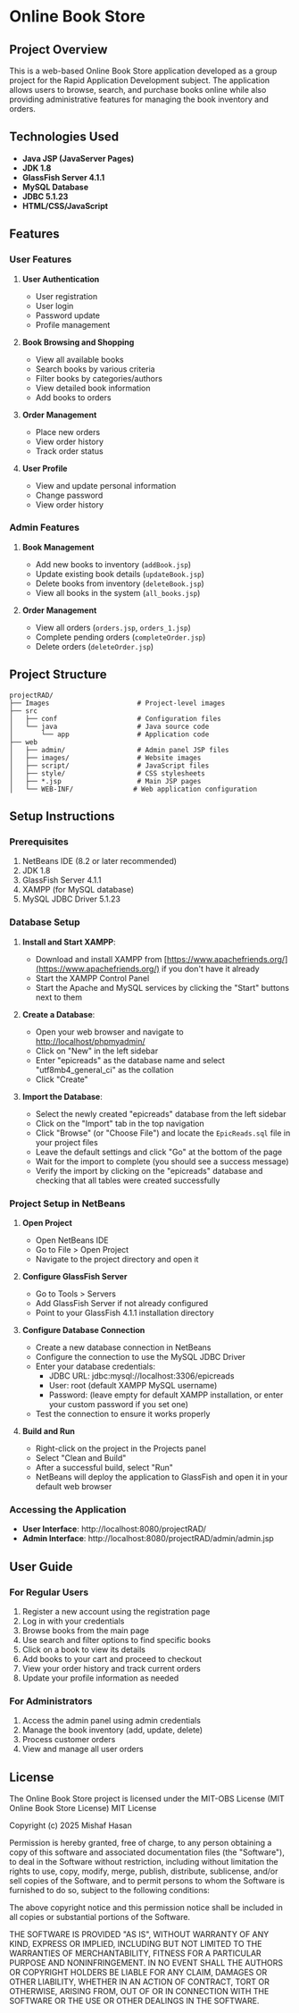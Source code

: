 
# Online Book Store

## Project Overview
This is a web-based Online Book Store application developed as a group project for the Rapid Application Development subject. The application allows users to browse, search, and purchase books online while also providing administrative features for managing the book inventory and orders.

## Technologies Used
- **Java JSP (JavaServer Pages)**
- **JDK 1.8**
- **GlassFish Server 4.1.1**
- **MySQL Database**
- **JDBC 5.1.23**
- **HTML/CSS/JavaScript**

## Features

### User Features
1. **User Authentication**
   - User registration
   - User login
   - Password update
   - Profile management

2. **Book Browsing and Shopping**
   - View all available books
   - Search books by various criteria
   - Filter books by categories/authors
   - View detailed book information
   - Add books to orders

3. **Order Management**
   - Place new orders
   - View order history
   - Track order status

4. **User Profile**
   - View and update personal information
   - Change password
   - View order history

### Admin Features
1. **Book Management**
   - Add new books to inventory (`addBook.jsp`)
   - Update existing book details (`updateBook.jsp`)
   - Delete books from inventory (`deleteBook.jsp`)
   - View all books in the system (`all_books.jsp`)

2. **Order Management**
   - View all orders (`orders.jsp`, `orders_1.jsp`)
   - Complete pending orders (`completeOrder.jsp`)
   - Delete orders (`deleteOrder.jsp`)

## Project Structure
```
projectRAD/
├── Images                      # Project-level images
├── src
│   ├── conf                    # Configuration files
│   └── java                    # Java source code
│       └── app                 # Application code
├── web
│   ├── admin/                  # Admin panel JSP files
│   ├── images/                 # Website images
│   ├── script/                 # JavaScript files
│   ├── style/                  # CSS stylesheets
│   ├── *.jsp                   # Main JSP pages
│   └── WEB-INF/               # Web application configuration
```

## Setup Instructions

### Prerequisites
1. NetBeans IDE (8.2 or later recommended)
2. JDK 1.8
3. GlassFish Server 4.1.1
4. XAMPP (for MySQL database)
5. MySQL JDBC Driver 5.1.23

### Database Setup
1. **Install and Start XAMPP**:
   - Download and install XAMPP from [https://www.apachefriends.org/](https://www.apachefriends.org/) if you don't have it already
   - Start the XAMPP Control Panel
   - Start the Apache and MySQL services by clicking the "Start" buttons next to them

2. **Create a Database**:
   - Open your web browser and navigate to [http://localhost/phpmyadmin/](http://localhost/phpmyadmin/)
   - Click on "New" in the left sidebar
   - Enter "epicreads" as the database name and select "utf8mb4_general_ci" as the collation
   - Click "Create"

3. **Import the Database**:
   - Select the newly created "epicreads" database from the left sidebar
   - Click on the "Import" tab in the top navigation
   - Click "Browse" (or "Choose File") and locate the `EpicReads.sql` file in your project files
   - Leave the default settings and click "Go" at the bottom of the page
   - Wait for the import to complete (you should see a success message)
   - Verify the import by clicking on the "epicreads" database and checking that all tables were created successfully

### Project Setup in NetBeans
1. **Open Project**
   - Open NetBeans IDE
   - Go to File > Open Project
   - Navigate to the project directory and open it

2. **Configure GlassFish Server**
   - Go to Tools > Servers
   - Add GlassFish Server if not already configured
   - Point to your GlassFish 4.1.1 installation directory

3. **Configure Database Connection**
   - Create a new database connection in NetBeans
   - Configure the connection to use the MySQL JDBC Driver
   - Enter your database credentials:
     - JDBC URL: jdbc:mysql://localhost:3306/epicreads
     - User: root (default XAMPP MySQL username)
     - Password: (leave empty for default XAMPP installation, or enter your custom password if you set one)
   - Test the connection to ensure it works properly

4. **Build and Run**
   - Right-click on the project in the Projects panel
   - Select "Clean and Build"
   - After a successful build, select "Run"
   - NetBeans will deploy the application to GlassFish and open it in your default web browser

### Accessing the Application
- **User Interface**: http://localhost:8080/projectRAD/
- **Admin Interface**: http://localhost:8080/projectRAD/admin/admin.jsp

## User Guide

### For Regular Users
1. Register a new account using the registration page
2. Log in with your credentials
3. Browse books from the main page
4. Use search and filter options to find specific books
5. Click on a book to view its details
6. Add books to your cart and proceed to checkout
7. View your order history and track current orders
8. Update your profile information as needed

### For Administrators
1. Access the admin panel using admin credentials
2. Manage the book inventory (add, update, delete)
3. Process customer orders
4. View and manage all user orders


## License

The Online Book Store project is licensed under the MIT-OBS License (MIT Online Book Store License)
MIT License

Copyright (c) 2025 Mishaf Hasan

Permission is hereby granted, free of charge, to any person obtaining a copy
of this software and associated documentation files (the "Software"), to deal
in the Software without restriction, including without limitation the rights
to use, copy, modify, merge, publish, distribute, sublicense, and/or sell
copies of the Software, and to permit persons to whom the Software is
furnished to do so, subject to the following conditions:

The above copyright notice and this permission notice shall be included in all
copies or substantial portions of the Software.

THE SOFTWARE IS PROVIDED "AS IS", WITHOUT WARRANTY OF ANY KIND, EXPRESS OR
IMPLIED, INCLUDING BUT NOT LIMITED TO THE WARRANTIES OF MERCHANTABILITY,
FITNESS FOR A PARTICULAR PURPOSE AND NONINFRINGEMENT. IN NO EVENT SHALL THE
AUTHORS OR COPYRIGHT HOLDERS BE LIABLE FOR ANY CLAIM, DAMAGES OR OTHER
LIABILITY, WHETHER IN AN ACTION OF CONTRACT, TORT OR OTHERWISE, ARISING FROM,
OUT OF OR IN CONNECTION WITH THE SOFTWARE OR THE USE OR OTHER DEALINGS IN THE
SOFTWARE.

